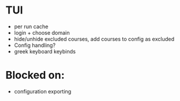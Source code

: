 # TUI

- per run cache
- login + choose domain
- hide/unhide excluded courses, add courses to config as excluded
- Config handling?
- greek keyboard keybinds

# Blocked on:

- configuration exporting
